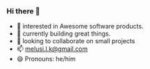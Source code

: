 ### Hi there 👋

- 👀 interested in Awesome software products.
- 🌱 currently building great things.
- 💬 looking to collaborate on small projects
- 📫 melusi.l.k@gmail.com
- 😄 Pronouns: he/him

<!--
**melusi-k/melusi-k** is a ✨ _special_ ✨ repository because its `README.md` (this file) appears on your GitHub profile.

Here are some ideas to get you started:

- 🔭 I’m currently working on ...
- 🌱 I’m currently learning ...
- 👯 I’m looking to collaborate on ...
- 🤔 I’m looking for help with ...
- 💬 Ask me about ...
- 📫 How to reach me: ...
- 😄 Pronouns: ...
- ⚡ Fun fact: ...
-->
